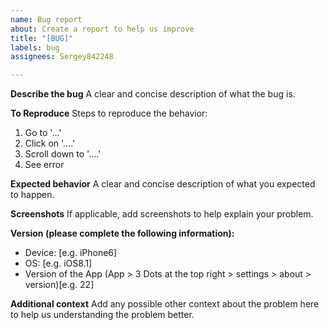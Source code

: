 ```yaml
---
name: Bug report
about: Create a report to help us improve
title: "[BUG]"
labels: bug
assignees: Sergey842248

---
```


**Describe the bug**
A clear and concise description of what the bug is.

**To Reproduce**
Steps to reproduce the behavior:
1. Go to '...'
2. Click on '....'
3. Scroll down to '....'
4. See error

**Expected behavior**
A clear and concise description of what you expected to happen.

**Screenshots**
If applicable, add screenshots to help explain your problem.


**Version (please complete the following information):**
 - Device: [e.g. iPhone6]
 - OS: [e.g. iOS8.1]
 - Version of the App (App > 3 Dots at the top right > settings > about > version)[e.g. 22]

**Additional context**
Add any possible other context about the problem here to help us understanding the problem better.
